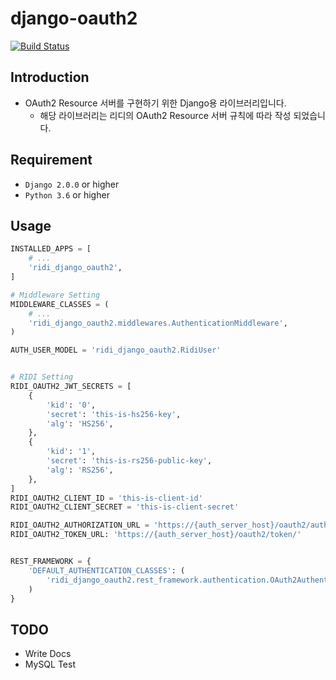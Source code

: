 # django-oauth2
[![Build Status](https://travis-ci.org/ridi/django-oauth2.svg?branch=master)](https://travis-ci.org/ridi/django-oauth2)

## Introduction
- OAuth2 Resource 서버를 구현하기 위한 Django용 라이브러리입니다.
    - 해당 라이브러리는 리디의 OAuth2 Resource 서버 규칙에 따라 작성 되었습니다.

## Requirement
- `Django 2.0.0` or higher
- `Python 3.6` or higher


## Usage

``` python
INSTALLED_APPS = [
    # ...
    'ridi_django_oauth2',
]

# Middleware Setting
MIDDLEWARE_CLASSES = (
    # ...
    'ridi_django_oauth2.middlewares.AuthenticationMiddleware',
)

AUTH_USER_MODEL = 'ridi_django_oauth2.RidiUser'


# RIDI Setting
RIDI_OAUTH2_JWT_SECRETS = [
    {
        'kid': '0',
        'secret': 'this-is-hs256-key',
        'alg': 'HS256',
    },
    {
        'kid': '1',
        'secret': 'this-is-rs256-public-key',
        'alg': 'RS256',
    },
]
RIDI_OAUTH2_CLIENT_ID = 'this-is-client-id'
RIDI_OAUTH2_CLIENT_SECRET = 'this-is-client-secret'

RIDI_OAUTH2_AUTHORIZATION_URL = 'https://{auth_server_host}/oauth2/authorize/'
RIDI_OAUTH2_TOKEN_URL: 'https://{auth_server_host}/oauth2/token/'


REST_FRAMEWORK = {
    'DEFAULT_AUTHENTICATION_CLASSES': (
        'ridi_django_oauth2.rest_framework.authentication.OAuth2Authentication',
    )
}
```


## TODO

- Write Docs
- MySQL Test

